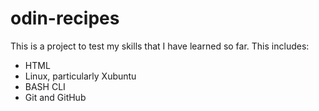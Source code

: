 # odin-recipes
This is a project to test my skills that I have learned so far.
This includes:
 - HTML
 - Linux, particularly Xubuntu
 - BASH CLI
 - Git and GitHub